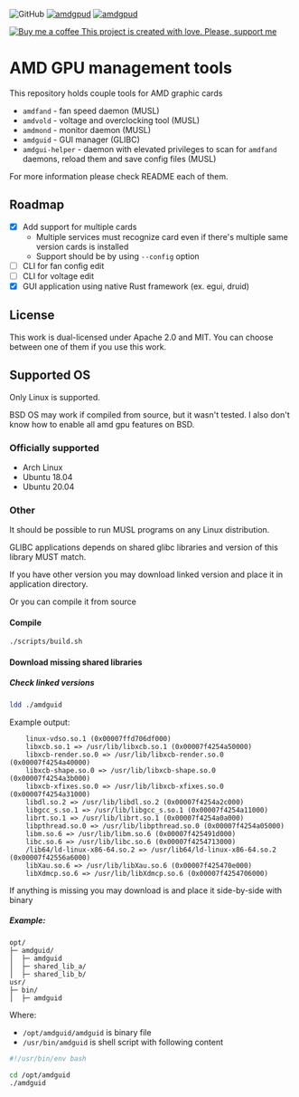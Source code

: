 ![GitHub](https://img.shields.io/github/license/Eraden/amdgpud)
[![amdgpud](https://badgen.net/badge/Discord%20Activity/Online/green?icon=discord)](https://discord.gg/HXN2QXj3Gv)
[![amdgpud](https://badgen.net/badge/Discord%20Activity/Online/green?icon=buymeacoffee)](https://discord.gg/HXN2QXj3Gv)

[![Buy me a coffee](https://static.ita-prog.pl/buy-me-a-coffee-64x64.png) This project is created with love. Please, support me](https://www.buymeacoffee.com/eraden)

# AMD GPU management tools

This repository holds couple tools for AMD graphic cards

* `amdfand` - fan speed daemon (MUSL)
* `amdvold` - voltage and overclocking tool (MUSL)
* `amdmond` - monitor daemon (MUSL)
* `amdguid` - GUI manager (GLIBC)
* `amdgui-helper` - daemon with elevated privileges to scan for `amdfand` daemons, reload them and save config files (MUSL)

For more information please check README each of them.

## Roadmap

* [X] Add support for multiple cards
    * Multiple services must recognize card even if there's multiple same version cards is installed
    * Support should be by using `--config` option
* [ ] CLI for fan config edit
* [ ] CLI for voltage edit
* [X] GUI application using native Rust framework (ex. egui, druid)

## License

This work is dual-licensed under Apache 2.0 and MIT. You can choose between one of them if you use this work.

## Supported OS

Only Linux is supported.

BSD OS may work if compiled from source, but it wasn't tested.
I also don't know how to enable all amd gpu features on BSD.

### Officially supported

* Arch Linux
* Ubuntu 18.04
* Ubuntu 20.04

### Other

It should be possible to run MUSL programs on any Linux distribution.

GLIBC applications depends on shared glibc libraries and version of this library MUST match.

If you have other version you may download linked version and place it in application directory.

Or you can compile it from source

#### Compile

```bash
./scripts/build.sh
```

#### Download missing shared libraries

##### Check linked versions

```bash
ldd ./amdguid
```

Example output:

```
	linux-vdso.so.1 (0x00007ffd706df000)
	libxcb.so.1 => /usr/lib/libxcb.so.1 (0x00007f4254a50000)
	libxcb-render.so.0 => /usr/lib/libxcb-render.so.0 (0x00007f4254a40000)
	libxcb-shape.so.0 => /usr/lib/libxcb-shape.so.0 (0x00007f4254a3b000)
	libxcb-xfixes.so.0 => /usr/lib/libxcb-xfixes.so.0 (0x00007f4254a31000)
	libdl.so.2 => /usr/lib/libdl.so.2 (0x00007f4254a2c000)
	libgcc_s.so.1 => /usr/lib/libgcc_s.so.1 (0x00007f4254a11000)
	librt.so.1 => /usr/lib/librt.so.1 (0x00007f4254a0a000)
	libpthread.so.0 => /usr/lib/libpthread.so.0 (0x00007f4254a05000)
	libm.so.6 => /usr/lib/libm.so.6 (0x00007f425491d000)
	libc.so.6 => /usr/lib/libc.so.6 (0x00007f4254713000)
	/lib64/ld-linux-x86-64.so.2 => /usr/lib64/ld-linux-x86-64.so.2 (0x00007f42556a6000)
	libXau.so.6 => /usr/lib/libXau.so.6 (0x00007f425470e000)
	libXdmcp.so.6 => /usr/lib/libXdmcp.so.6 (0x00007f4254706000)
```

If anything is missing you may download is and place it side-by-side with binary 

##### Example:

```
opt/
├─ amdguid/
│  ├─ amdguid
│  ├─ shared_lib_a/
│  ├─ shared_lib_b/
usr/
├─ bin/
│  ├─ amdguid
```

Where:

* `/opt/amdguid/amdguid` is binary file
* `/usr/bin/amdguid` is shell script with following content

```bash
#!/usr/bin/env bash

cd /opt/amdguid
./amdguid
```
